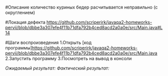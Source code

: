 #Описание
количество куриных бедер расчитывается неправильно (с округлением)

#Локация дефекта
https://github.com/scriperirk/javaqa2-homeworks-pervii/blob/dbbe3a307efe4f11b71dfa792b4ced8acd2a0a0e/src/Main.java#L14

#Шаги воспроизведения
1.Открыть [код программы]https://github.com/scriperirk/javaqa2-homeworks-pervii/blob/dbbe3a307efe4f11b71dfa792b4ced8acd2a0a0e/src/Main.java
2.Запустить программу
3.Посмотреть на вывод в консоли

*Ожидаемый результат:*
*Фактический результат:* 
